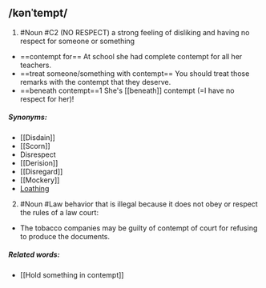 ## /kənˈtempt/ 
1. #Noun 
#C2
(NO RESPECT)
a strong feeling of disliking and having no respect for someone or something

- ==contempt for==
At school she had complete contempt for all her teachers.
- ==treat someone/something with contempt==
You should treat those remarks with the contempt that they deserve.
- ==beneath contempt==1
She's [[beneath]] contempt (=I have no respect for her)!

##### Synonyms:
- [[Disdain]]
- [[Scorn]]
- Disrespect
- [[Derision]]
- [[Disregard]]
- [[Mockery]]
- [Loathing](Loath)


2. #Noun #Law 
behavior that is illegal because it does not obey or respect the rules of a law court:

- The tobacco companies may be guilty of contempt of court for refusing to produce the documents.

##### Related words:
- [[Hold something in contempt]]